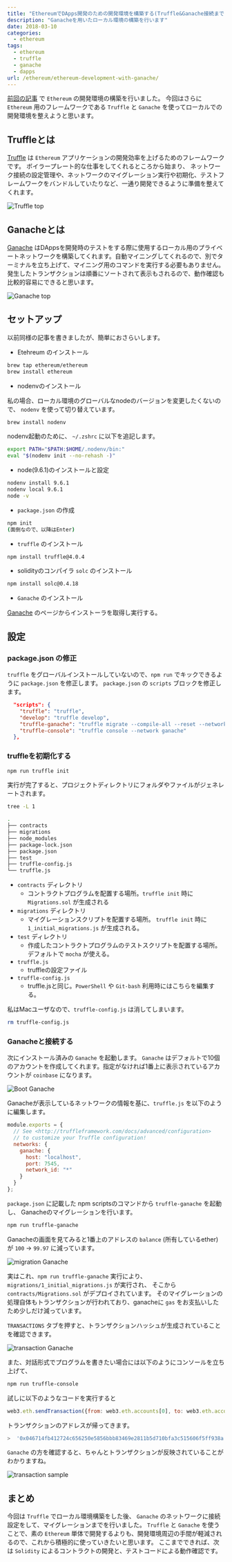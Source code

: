 ```yaml
---
title: "EthereumでDApps開発のための開発環境を構築する(Truffle&Ganache接続まで)"
description: "Ganacheを用いたローカル環境の構築を行います"
date: 2018-03-10
categories:
  - ethereum
tags:
  - ethereum
  - truffle
  - ganache
  - dapps
url: /ethereum/ethereum-development-with-ganache/
---
```


[前回の記事](/ethereum/ethereum-development-environment/) で `Ethereum` の開発環境の構築を行いました。
今回はさらに `Ethereum` 用のフレームワークである `Truffle` と `Ganache` を使ってローカルでの開発環境を整えようと思います。

## Truffleとは
[Truffle](http://truffleframework.com/) は `Ethereum` アプリケーションの開発効率を上げるためのフレームワークです。
ボイラープレート的な仕事をしてくれるところから始まり、 ネットワーク接続の設定管理や、ネットワークのマイグレーション実行や初期化、テストフレームワークをバンドルしていたりなど、一通り開発できるように準備を整えてくれます。

![Truffle top](/images/20180310/truffle.png)

## Ganacheとは

[Ganache](http://truffleframework.com/ganache/) はDAppsを開発時のテストをする際に使用するローカル用のプライベートネットワークを構築してくれます。自動マイニングしてくれるので、別でターミナルを立ち上げて、マイニング用のコマンドを実行する必要もありません。発生したトランザクションは順番にソートされて表示もされるので、動作確認も比較的容易にできると思います。

![Ganache top](/images/20180310/ganache.png)

## セットアップ
以前同様の記事を書きましたが、簡単におさらいします。

* Etehreum のインストール

```bash
brew tap ethereum/ethereum
brew install ethereum
```

* nodenvのインストール

私の場合、ローカル環境のグローバルなnodeのバージョンを変更したくないので、 `nodenv` を使って切り替えています。

```bash
brew install nodenv
```

nodenv起動のために、 `~/.zshrc` に以下を追記します。

```bash
export PATH="$PATH:$HOME/.nodenv/bin:"
eval "$(nodenv init --no-rehash -)"
```

* node(9.6.1)のインストールと設定

```bash
nodenv install 9.6.1
nodenv local 9.6.1
node -v
```

* `package.json` の作成

```bash
npm init
(面倒なので、以降はEnter)
```

* `truffle` のインストール

```bash
npm install truffle@4.0.4
```

* solidityのコンパイラ `solc` のインストール

```bash
npm install solc@0.4.18
```

* `Ganache` のインストール

[Ganache](http://truffleframework.com/ganache/) のページからインストーラを取得し実行する。


## 設定
### package.json の修正
`truffle` をグローバルインストールしていないので、`npm run` でキックできるように `package.json` を修正します。
`package.json` の `scripts` ブロックを修正します。

```json
  "scripts": {
    "truffle": "truffle",
    "develop": "truffle develop",
    "truffle-ganache": "truffle migrate --compile-all --reset --network ganache",
    "truffle-console": "truffle console --network ganache"
  },
```

### truffleを初期化する

```bash
npm run truffle init
```

実行が完了すると、プロジェクトディレクトリにフォルダやファイルがジェネレートされます。

```bash
tree -L 1

.
├── contracts
├── migrations
├── node_modules
├── package-lock.json
├── package.json
├── test
├── truffle-config.js
└── truffle.js
```

* `contracts` ディレクトリ
    * コントラクトプログラムを配置する場所。`truffle init` 時に `Migrations.sol` が生成される
* `migrations` ディレクトリ
    * マイグレーションスクリプトを配置する場所。 `truffle init` 時に `1_initial_migrations.js` が生成される。
* `test` ディレクトリ
    * 作成したコントラクトプログラムのテストスクリプトを配置する場所。デフォルトで `mocha` が使える。
* `truffle.js`
    * truffleの設定ファイル
* `truffle-config.js`
    * truffle.jsと同じ。`PowerShell` や `Git-bash` 利用時にはこちらを編集する。


私はMacユーザなので、`truffle-config.js` は消してしまいます。

```bash
rm truffle-config.js
```

### Ganacheと接続する

次にインストール済みの `Ganache` を起動します。
`Ganache` はデフォルトで10個のアカウントを作成してくれます。指定がなければ1番上に表示されているアカウントが `coinbase` になります。

![Boot Ganache](/images/20180310/boot_ganache.png)

Ganacheが表示しているネットワークの情報を基に、`truffle.js` を以下のように編集します。

```javascript
module.exports = {
  // See <http://truffleframework.com/docs/advanced/configuration>
  // to customize your Truffle configuration!
  networks: {
    ganache: {
      host: "localhost",
      port: 7545,
      network_id: "*"
    }
  }
};
```

`package.json` に記載した npm scriptsのコマンドから `truffle-ganache` を起動し、
Ganacheのマイグレーションを行います。

```bash
npm run truffle-ganache
```

Ganacheの画面を見てみると1番上のアドレスの `balance` (所有しているether) が `100` → `99.97` に減っています。

![migration Ganache](/images/20180310/migration_ganache.png)

実はこれ、`npm run truffle-ganache` 実行により、`migrations/1_initial_migrations.js` が実行され、
そこから `contracts/Migrations.sol` がデプロイされています。
そのマイグレーションの処理自体もトランザクションが行われており、ganacheに `gas` をお支払いしたため少しだけ減っています。

`TRANSACTIONS` タブを押すと、トランザクションハッシュが生成されていることを確認できます。

![transaction Ganache](/images/20180310/transaction_ganache.png)

また、対話形式でプログラムを書きたい場合には以下のようにコンソールを立ち上げて、

```bash
npm run truffle-console
```

試しに以下のようなコードを実行すると

```javascript
web3.eth.sendTransaction({from: web3.eth.accounts[0], to: web3.eth.accounts[1], value:web3.toWei(5, "ether")})
```

トランザクションのアドレスが帰ってきます。

```bash
>  '0x046714fb412724c656250e5856bbb83469e2811b5d710bfa3c515606f5ff938a'
```

`Ganache` の方を確認すると、ちゃんとトランザクションが反映されていることがわかりますね。

![transaction sample](/images/20180310/transaction_sample.png)

## まとめ

今回は `Truffle` でローカル環境構築をした後、 `Ganache` のネットワークに接続設定をして、マイグレーションまでを行いました。
`Truffle` と `Ganache` を使うことで、素の `Ethereum` 単体で開発するよりも、開発環境周辺の手間が軽減されるので、これから積極的に使っていきたいと思います。
ここまでできれば、次は `Solidity` によるコントラクトの開発と、テストコードによる動作確認です。

